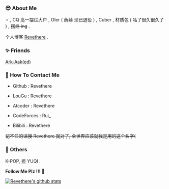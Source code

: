 ### 😎 About Me

♂ , CQ 高一摆烂大户 , OIer ( ~~蒟蒻~~ 现已退役 ) , Cuber , 材质包 ( 咕了很久很久了 ) , ~~摆烂 ing~~ .

个人博客 [Revethere](https://revethere.github.io/) .

### ✨ Friends

[Ark-Aak(ed)](https://github.com/Ark-Aak)

### 👀 How To Contact Me

- Github : Revethere

- LouGu : Revethere

- Atcoder : Revethere
  
- CodeForces : Rui_

- Bilibili : Revethere

~~记不住的话搜 Revethere 就对了, 全世界应该就我是用的这个名字(~~

### 🥳 Others

K-POP, 担 YUQI .

**Follow Me Plz !!! 🎁**

[![Revethere's github stats](https://github-readme-stats.vercel.app/api?username=Revethere&theme=blue-black)](https://github.com/Revethere/github-readme-stats)
